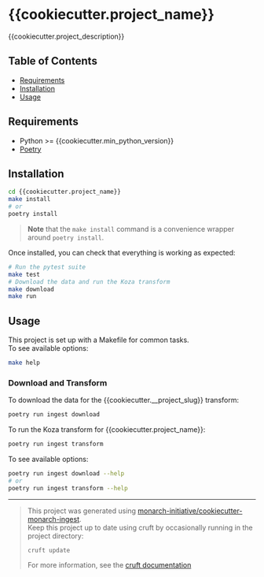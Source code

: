 # {{cookiecutter.project_name}}

{{cookiecutter.project_description}}

## Table of Contents

- [Requirements](#requirements)
- [Installation](#installation)
- [Usage](#usage)

## Requirements

- Python >= {{cookiecutter.min_python_version}}
- [Poetry](https://python-poetry.org/docs/#installation)

## Installation

```bash
cd {{cookiecutter.project_name}}
make install
# or
poetry install
```

> **Note** that the `make install` command is a convenience wrapper around `poetry install`.

Once installed, you can check that everything is working as expected:

```bash
# Run the pytest suite
make test
# Download the data and run the Koza transform
make download
make run
```

## Usage

This project is set up with a Makefile for common tasks.  
To see available options:

```bash
make help
```

### Download and Transform

To download the data for the {{cookiecutter.__project_slug}} transform:

```bash
poetry run ingest download
```

To run the Koza transform for {{cookiecutter.project_name}}:

```bash
poetry run ingest transform
```

To see available options:

```bash
poetry run ingest download --help
# or
poetry run ingest transform --help
```

---

> This project was generated using [monarch-initiative/cookiecutter-monarch-ingest](https://github.com/monarch-initiative/cookiecutter-monarch-ingest).  
> Keep this project up to date using cruft by occasionally running in the project directory:
>
> ```bash
> cruft update
> ```
>
> For more information, see the [cruft documentation](https://cruft.github.io/cruft/#updating-a-project)
